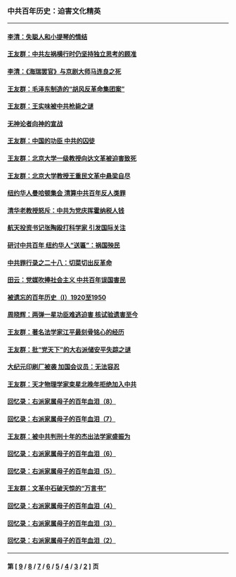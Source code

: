 ### 中共百年历史：迫害文化精英
---
#### [李清：失聪人和小提琴的情结](../../pages/nf1176111/n13459280.md?02140430) 
#### [王友群：中共左祸横行时仍坚持独立思考的顾准](../../pages/nf1176111/n13444722.md?02140430) 
#### [李清：《海瑞罢官》与京剧大师马连良之死](../../pages/nf1176111/n13412316.md?02140430) 
#### [王友群：毛泽东制造的“胡风反革命集团案”](../../pages/nf1176111/n13324909.md?02140430) 
#### [王友群：王实味被中共枪毙之谜](../../pages/nf1176111/n13307502.md?02140430) 
#### [无神论者向神的宣战](../../pages/nf1176111/n13281535.md?02140430) 
#### [王友群：中国的功臣 中共的囚徒](../../pages/nf1176111/n13291790.md?02140430) 
#### [王友群：北京大学一级教授向达文革被迫害致死](../../pages/nf1176111/n13150966.md?02140430) 
#### [王友群：北京大学教授王重民文革中悬梁自尽](../../pages/nf1176111/n13084645.md?02140430) 
#### [纽约华人曼哈顿集会 清算中共百年反人类罪](../../pages/nf1176111/n13084157.md?02140430) 
#### [清华老教授怒斥：中共为党庆挥霍纳税人钱](../../pages/nf1176111/n13071430.md?02140430) 
#### [航天投资书记张陶殴打科学家 引发国际关注](../../pages/nf1176111/n13069132.md?02140430) 
#### [研讨中共百年 纽约华人“送匾”：祸国殃民](../../pages/nf1176111/n13057367.md?02140430) 
#### [中共罪行录之二十八：切菜切出反革命](../../pages/nf1176111/n13030600.md?02140430) 
#### [田云：党媒吹捧社会主义 中共百年误国害民](../../pages/nf1176111/n13006682.md?02140430) 
#### [被遗忘的百年历史（I）1920至1950](../../pages/nf1176111/n12986411.md?02140430) 
#### [周晓辉：两弹一星功臣难逃迫害 核试验遗害至今](../../pages/nf1176111/n12974997.md?02140430) 
#### [王友群：著名法学家江平最刻骨铭心的经历](../../pages/nf1176111/n12970787.md?02140430) 
#### [王友群：批“党天下”的大右派储安平失踪之谜](../../pages/nf1176111/n12954229.md?02140430) 
#### [大纪元印刷厂被袭 加国会议员：无法容忍](../../pages/nf1176111/n12883028.md?02140430) 
#### [王友群：天才物理学家束星北晚年拒绝加入中共](../../pages/nf1176111/n12792913.md?02140430) 
#### [回忆录：右派家属母子的百年血泪（8）](../../pages/nf1176111/n12706196.md?02140430) 
#### [回忆录：右派家属母子的百年血泪（7）](../../pages/nf1176111/n12706191.md?02140430) 
#### [王友群：被中共判刑十年的杰出法学家盛振为](../../pages/nf1176111/n12706141.md?02140430) 
#### [回忆录：右派家属母子的百年血泪（6）](../../pages/nf1176111/n12698863.md?02140430) 
#### [回忆录：右派家属母子的百年血泪（5）](../../pages/nf1176111/n12692515.md?02140430) 
#### [王友群：文革中石破天惊的“万言书”](../../pages/nf1176111/n12690994.md?02140430) 
#### [回忆录：右派家属母子的百年血泪（4）](../../pages/nf1176111/n12686410.md?02140430) 
#### [回忆录：右派家属母子的百年血泪（3）](../../pages/nf1176111/n12683820.md?02140430) 
#### [回忆录：右派家属母子的百年血泪（2）](../../pages/nf1176111/n12679738.md?02140430) 

---
#### 第 [ [9](./9.md?02140430) / [8](./8.md?02140430) / [7](./7.md?02140430) / [6](./6.md?02140430) / [5](./5.md?02140430) / [4](./4.md?02140430) / [3](./3.md?02140430) / [2](./2.md?02140430) ] 页
